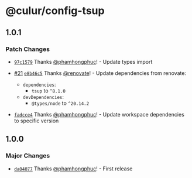 # @culur/config-tsup

## 1.0.1

### Patch Changes

- [`97c1579`](https://github.com/culur/culur/commit/97c157948381620f27b49ab419cb8ac341df1b75) Thanks [@phamhongphuc](https://github.com/phamhongphuc)! - Update types import

- [#21](https://github.com/culur/culur/pull/21) [`e8b46c5`](https://github.com/culur/culur/commit/e8b46c5fafc8ee1c779fa045209758aaad1cabdd) Thanks [@renovate](https://github.com/apps/renovate)! - Update dependencies from renovate:

  - `dependencies`:
    - `tsup` to `^8.1.0`
  - `devDependencies`:
    - `@types/node` to `^20.14.2`

- [`fadcce4`](https://github.com/culur/culur/commit/fadcce49d9bc4fb54ac050c3bcea9ac09305628c) Thanks [@phamhongphuc](https://github.com/phamhongphuc)! - Update workspace dependencies to specific version

## 1.0.0

### Major Changes

- [`da04077`](https://github.com/culur/culur/commit/da04077fb6051a7654da7f3df07de0e6ab9011d5) Thanks [@phamhongphuc](https://github.com/phamhongphuc)! - First release
